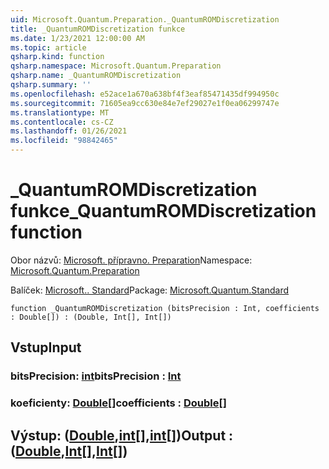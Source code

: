 ```yaml
---
uid: Microsoft.Quantum.Preparation._QuantumROMDiscretization
title: _QuantumROMDiscretization funkce
ms.date: 1/23/2021 12:00:00 AM
ms.topic: article
qsharp.kind: function
qsharp.namespace: Microsoft.Quantum.Preparation
qsharp.name: _QuantumROMDiscretization
qsharp.summary: ''
ms.openlocfilehash: e52ace1a670a638bf4f3eaf85471435df994950c
ms.sourcegitcommit: 71605ea9cc630e84e7ef29027e1f0ea06299747e
ms.translationtype: MT
ms.contentlocale: cs-CZ
ms.lasthandoff: 01/26/2021
ms.locfileid: "98842465"
---
```

# <a name="_quantumromdiscretization-function"></a><span data-ttu-id="ea954-102">_QuantumROMDiscretization funkce</span><span class="sxs-lookup"><span data-stu-id="ea954-102">_QuantumROMDiscretization function</span></span>

<span data-ttu-id="ea954-103">Obor názvů: [Microsoft. přípravno. Preparation](xref:Microsoft.Quantum.Preparation)</span><span class="sxs-lookup"><span data-stu-id="ea954-103">Namespace: [Microsoft.Quantum.Preparation](xref:Microsoft.Quantum.Preparation)</span></span>

<span data-ttu-id="ea954-104">Balíček: [Microsoft.. Standard](https://nuget.org/packages/Microsoft.Quantum.Standard)</span><span class="sxs-lookup"><span data-stu-id="ea954-104">Package: [Microsoft.Quantum.Standard](https://nuget.org/packages/Microsoft.Quantum.Standard)</span></span>




```qsharp
function _QuantumROMDiscretization (bitsPrecision : Int, coefficients : Double[]) : (Double, Int[], Int[])
```


## <a name="input"></a><span data-ttu-id="ea954-105">Vstup</span><span class="sxs-lookup"><span data-stu-id="ea954-105">Input</span></span>

### <a name="bitsprecision--int"></a><span data-ttu-id="ea954-106">bitsPrecision: [int](xref:microsoft.quantum.lang-ref.int)</span><span class="sxs-lookup"><span data-stu-id="ea954-106">bitsPrecision : [Int](xref:microsoft.quantum.lang-ref.int)</span></span>




### <a name="coefficients--double"></a><span data-ttu-id="ea954-107">koeficienty: [Double](xref:microsoft.quantum.lang-ref.double)[]</span><span class="sxs-lookup"><span data-stu-id="ea954-107">coefficients : [Double](xref:microsoft.quantum.lang-ref.double)[]</span></span>





## <a name="output--doubleintint"></a><span data-ttu-id="ea954-108">Výstup: ([Double](xref:microsoft.quantum.lang-ref.double),[int](xref:microsoft.quantum.lang-ref.int)[],[int](xref:microsoft.quantum.lang-ref.int)[])</span><span class="sxs-lookup"><span data-stu-id="ea954-108">Output : ([Double](xref:microsoft.quantum.lang-ref.double),[Int](xref:microsoft.quantum.lang-ref.int)[],[Int](xref:microsoft.quantum.lang-ref.int)[])</span></span>


